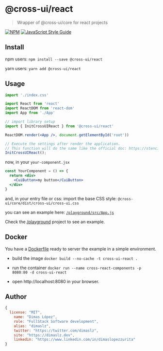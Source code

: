 # @cross-ui/react

> Wrapper of @cross-ui/core for react projects

[![NPM](https://img.shields.io/npm/v/@cross-ui/react.svg)](https://www.npmjs.com/package/@cross-ui/react) [![JavaScript Style Guide](https://img.shields.io/badge/code_style-standard-brightgreen.svg)](https://standardjs.com)

## Install

npm users: `npm install --save @cross-ui/react`

yarn users: `yarn add @cross-ui/react`

## Usage

```jsx
import './index.css'

import React from 'react'
import ReactDOM from 'react-dom'
import App from './App'

// import library setup
import { InitCrossUIReact } from '@cross-ui/react'

ReactDOM.render(<App />, document.getElementById('root'))

// Execute the settings after render the application.
// This function will do the same like the official doc: https://stenciljs.com/docs/react
InitCrossUIReact();
```

now, in your `your-component.jsx`
```jsx
const YourComponent = () => {
  return <div>
    <CuiButton>my button</CuiButton>
  </div>
}
```

and, in your entry file or css: import the base CSS style: `@cross-ui/core/dist/cross-ui/cross-ui.css`

you can see an example here: [`/playground/src/App.js`](/playground/src/App.js)

Check the [/playground](/playground) project to see an example.

## Docker
You have a [Dockerfile](Dockerfile) ready to server the example in a simple environment.

- build the image `docker build --no-cache -t cross-ui-react .`

- run the container `docker run --name cross-react-components -p 8080:80 -d cross-ui-react`

- open http://localhost:8080 in your browser.


## Author
```js
{
  license: "MIT",
	name: "Dimas López",
	role: "FullStack Software development",
	alias: "dimaslz",
	twitter: "https://twitter.com/dimaslz",
	site: "https://dimaslz.dev",
	linkedin: "https://www.linkedin.com/in/dimaslopezzurita"
}
```